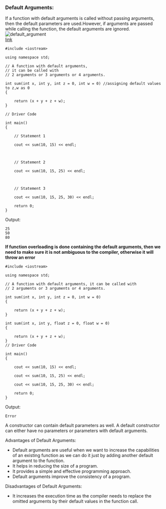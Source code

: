 ### Default Arguments: 
If a function with default arguments is called without passing arguments, then the default parameters are used.However, if arguments are passed while calling the function, the default arguments are ignored.
![default_argument](https://user-images.githubusercontent.com/103468688/191691793-153bf035-5635-4c3b-a7a4-4aefa805ed67.jpg)                     
[link](https://www.programiz.com/cpp-programming/default-argument)       
```
#include <iostream>

using namespace std;
 
// A function with default arguments,
// it can be called with
// 2 arguments or 3 arguments or 4 arguments.

int sum(int x, int y, int z = 0, int w = 0) //assigning default values to z,w as 0
{

    return (x + y + z + w);
}
 
// Driver Code

int main()
{

    // Statement 1

    cout << sum(10, 15) << endl;

   

    // Statement 2

    cout << sum(10, 15, 25) << endl;

   

    // Statement 3

    cout << sum(10, 15, 25, 30) << endl;

    return 0;
}
```
Output:
```
25
50
80
```
**If function overloading is done containing the default arguments, then we need to make sure it is not ambiguous to the compiler, otherwise it will throw an error**
```
#include <iostream>

using namespace std;
 
// A function with default arguments, it can be called with
// 2 arguments or 3 arguments or 4 arguments.

int sum(int x, int y, int z = 0, int w = 0)
{

    return (x + y + z + w);
}

int sum(int x, int y, float z = 0, float w = 0)
{

    return (x + y + z + w);
}
// Driver Code

int main()
{

    cout << sum(10, 15) << endl;

    cout << sum(10, 15, 25) << endl;

    cout << sum(10, 15, 25, 30) << endl;

    return 0;
}
```
Output:
```
Error
```
A constructor can contain default parameters as well. A default constructor can either have no parameters or parameters with default arguments.        

Advantages of Default Arguments:                

- Default arguments are useful when we want to increase the capabilities of an existing function as we can do it just by adding another default argument to the function.
- It helps in reducing the size of a program.
- It provides a simple and effective programming approach.
- Default arguments improve the consistency of a program.

Disadvantages of Default Arguments:                

- It increases the execution time as the compiler needs to replace the omitted arguments by their default values in the function call.

